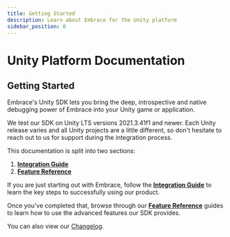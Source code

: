 ```yaml
---
title: Getting Started
description: Learn about Embrace for the Unity platform
sidebar_position: 0
---
```


# Unity Platform Documentation

## Getting Started

Embrace's Unity SDK lets you bring the deep, introspective and native debugging power of Embrace into your Unity game or application.

We test our SDK on Unity LTS versions 2021.3.41f1 and newer. Each Unity release varies and all Unity projects are a little different, so don't hesitate to reach out to us for support during the integration process.

This documentation is split into two sections:

1. [**Integration Guide**](/unity/integration/)
2. [**Feature Reference**](/unity/features/)

If you are just starting out with Embrace, follow the [**Integration Guide**](/unity/integration/) to learn
the key steps to successfully using our product.

Once you've completed that, browse through our [**Feature Reference**](/unity/features/) guides to learn how
to use the advanced features our SDK provides.

You can also view our [Changelog](/unity/changelog/).
